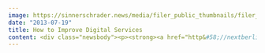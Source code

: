 ```yaml
---
image: https://sinnerschrader.news/media/filer_public_thumbnails/filer_public/01/da/01da88f1-e3a9-4ca7-b80b-7a9231db1d25/varfoldersdjk8pxf42x64d8fxslz8jcc8fc0000gnttmpkqwqpl__480x288_q85_crop_subsampling-2_upscale.jpg
date: "2013-07-19"
title: How to Improve Digital Services
content: <div class="newsbody"><p><strong><a href="http&#58;//nextberlin.eu/">NEXT Service Design 2013</a> presents ways to a better customer understanding</strong></p><p>After the successful premiere in 2012, SinnerSchrader will again host a conference focussed on service design and design thinking&#58; NEXT SD13. International speakers will inspire the audience and provide them with ideas and insights about the latest trends and developments in the field. Much attention will be given to innovative, digital cases.</p><p>American growth advisor Dean Crutchfield,who has created, built and reinvigorated some of the world's most iconic brands, will share his knowledge with NEXT SD13 attendees. Also flying in from the US will be Alexander Baumgardt who lives and lectures in San Francisco. He regularly inspires the NEXT audience with great talks and panel discussions. Cathrine Movold, the Strategy Consultant at Making Waves, one of Norway’s largest digital agencies, will explain how she improved customer support and satisfaction for a large insurance company. Pia Betton, Managing Partner and Director Consulting at Edenspiekermann had already presented examples from her rich portfolio at NEXT Service Design 2012 and will again give valuable, practical advice from her daily work.Socialsquare’s CEO Magnus Christensson will provide insights into the joint travel service Rejseplanen - one of Denmark’s most successful public internet services. And Continuum’s Brian Gillespie and Lee Moreau will share the experiences they’ve collected while creating the customer-centric “Bank of the Future”.</p><p>Videos of last year’s talks at NEXT Service Design can be found at <a href="http&#58;//www.nextberlin.eu/">nextberlin.eu</a>.</p><p>Early Bird Tickets for the conference <a href="http&#58;//nextberlin.eu/tickets/">are available now</a>. Buy before August 7 and get a significant discount over the regular ticket price.</p><p><a class="news-backlink" href="/en/"><svg class="svg-ico svg-ico--arrow-left"><use xlink&#58;href="#arrow-down"></use></svg>Back to the overview</a></p></div>
---
```

